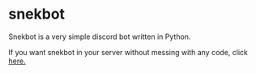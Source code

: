 # snekbot
Snekbot is a very simple discord bot written in Python.

If you want snekbot in your server without messing with any code, click <a href="https://discordapp.com/oauth2/authorize?&client_id=174568063293849600&scope=bot&permissions=3072"> here.</a>
